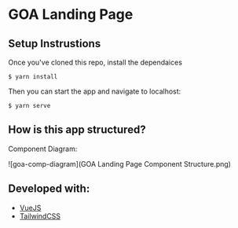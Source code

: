 # GOA Landing Page

## Setup Instrustions 

Once you've cloned this repo, install the dependaices

```
$ yarn install

```

Then you can start the app and navigate to localhost:

```
$ yarn serve

```


## How is this app structured?

Component Diagram:

![goa-comp-diagram](GOA Landing Page Component Structure.png)

## Developed with:

* [VueJS](http://vuejs.org)
* [TailwindCSS](https://tailwindcss.com/docs/what-is-tailwind/)

